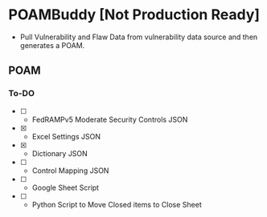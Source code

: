 # POAMBuddy [Not Production Ready]

- Pull Vulnerability and Flaw Data from vulnerability data source and then generates a POAM.

## POAM

### To-DO
- [ ] - FedRAMPv5 Moderate Security Controls JSON
- [X] - Excel Settings JSON
- [X] - Dictionary JSON
- [ ] - Control Mapping JSON
- [ ] - Google Sheet Script
- [ ] - Python Script to Move Closed items to Close Sheet
